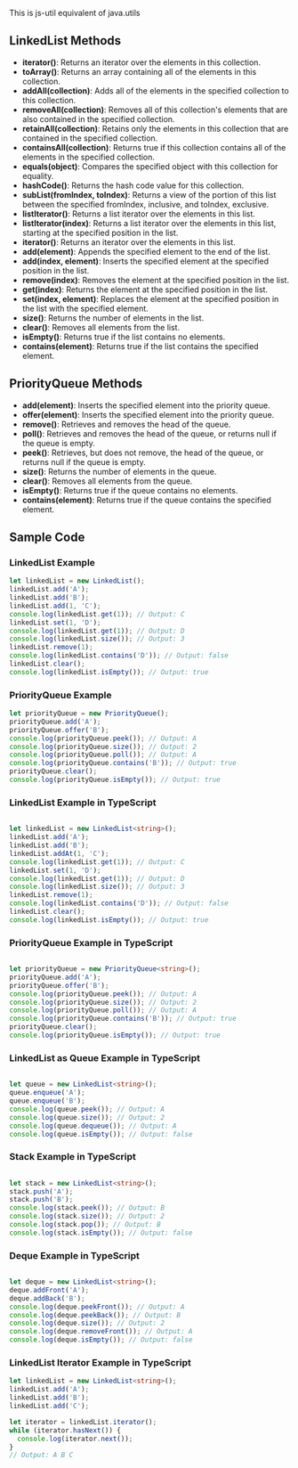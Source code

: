 This is js-util equivalent of java.utils

## LinkedList Methods
- **iterator()**: Returns an iterator over the elements in this collection.
- **toArray()**: Returns an array containing all of the elements in this collection.
- **addAll(collection)**: Adds all of the elements in the specified collection to this collection.
- **removeAll(collection)**: Removes all of this collection's elements that are also contained in the specified collection.
- **retainAll(collection)**: Retains only the elements in this collection that are contained in the specified collection.
- **containsAll(collection)**: Returns true if this collection contains all of the elements in the specified collection.
- **equals(object)**: Compares the specified object with this collection for equality.
- **hashCode()**: Returns the hash code value for this collection.
- **subList(fromIndex, toIndex)**: Returns a view of the portion of this list between the specified fromIndex, inclusive, and toIndex, exclusive.
- **listIterator()**: Returns a list iterator over the elements in this list.
- **listIterator(index)**: Returns a list iterator over the elements in this list, starting at the specified position in the list.
- **iterator()**: Returns an iterator over the elements in this list.
- **add(element)**: Appends the specified element to the end of the list.
- **add(index, element)**: Inserts the specified element at the specified position in the list.
- **remove(index)**: Removes the element at the specified position in the list.
- **get(index)**: Returns the element at the specified position in the list.
- **set(index, element)**: Replaces the element at the specified position in the list with the specified element.
- **size()**: Returns the number of elements in the list.
- **clear()**: Removes all elements from the list.
- **isEmpty()**: Returns true if the list contains no elements.
- **contains(element)**: Returns true if the list contains the specified element.

## PriorityQueue Methods

- **add(element)**: Inserts the specified element into the priority queue.
- **offer(element)**: Inserts the specified element into the priority queue.
- **remove()**: Retrieves and removes the head of the queue.
- **poll()**: Retrieves and removes the head of the queue, or returns null if the queue is empty.
- **peek()**: Retrieves, but does not remove, the head of the queue, or returns null if the queue is empty.
- **size()**: Returns the number of elements in the queue.
- **clear()**: Removes all elements from the queue.
- **isEmpty()**: Returns true if the queue contains no elements.
- **contains(element)**: Returns true if the queue contains the specified element.
## Sample Code

### LinkedList Example

```javascript
let linkedList = new LinkedList();
linkedList.add('A');
linkedList.add('B');
linkedList.add(1, 'C');
console.log(linkedList.get(1)); // Output: C
linkedList.set(1, 'D');
console.log(linkedList.get(1)); // Output: D
console.log(linkedList.size()); // Output: 3
linkedList.remove(1);
console.log(linkedList.contains('D')); // Output: false
linkedList.clear();
console.log(linkedList.isEmpty()); // Output: true
```

### PriorityQueue Example

```javascript
let priorityQueue = new PriorityQueue();
priorityQueue.add('A');
priorityQueue.offer('B');
console.log(priorityQueue.peek()); // Output: A
console.log(priorityQueue.size()); // Output: 2
console.log(priorityQueue.poll()); // Output: A
console.log(priorityQueue.contains('B')); // Output: true
priorityQueue.clear();
console.log(priorityQueue.isEmpty()); // Output: true
```
### LinkedList Example in TypeScript

```typescript

let linkedList = new LinkedList<string>();
linkedList.add('A');
linkedList.add('B');
linkedList.addAt(1, 'C');
console.log(linkedList.get(1)); // Output: C
linkedList.set(1, 'D');
console.log(linkedList.get(1)); // Output: D
console.log(linkedList.size()); // Output: 3
linkedList.remove(1);
console.log(linkedList.contains('D')); // Output: false
linkedList.clear();
console.log(linkedList.isEmpty()); // Output: true
```

### PriorityQueue Example in TypeScript

```typescript

let priorityQueue = new PriorityQueue<string>();
priorityQueue.add('A');
priorityQueue.offer('B');
console.log(priorityQueue.peek()); // Output: A
console.log(priorityQueue.size()); // Output: 2
console.log(priorityQueue.poll()); // Output: A
console.log(priorityQueue.contains('B')); // Output: true
priorityQueue.clear();
console.log(priorityQueue.isEmpty()); // Output: true
```
### LinkedList as Queue Example in TypeScript

```typescript

let queue = new LinkedList<string>();
queue.enqueue('A');
queue.enqueue('B');
console.log(queue.peek()); // Output: A
console.log(queue.size()); // Output: 2
console.log(queue.dequeue()); // Output: A
console.log(queue.isEmpty()); // Output: false
```

### Stack Example in TypeScript

```typescript

let stack = new LinkedList<string>();
stack.push('A');
stack.push('B');
console.log(stack.peek()); // Output: B
console.log(stack.size()); // Output: 2
console.log(stack.pop()); // Output: B
console.log(stack.isEmpty()); // Output: false
```

### Deque Example in TypeScript

```typescript

let deque = new LinkedList<string>();
deque.addFront('A');
deque.addBack('B');
console.log(deque.peekFront()); // Output: A
console.log(deque.peekBack()); // Output: B
console.log(deque.size()); // Output: 2
console.log(deque.removeFront()); // Output: A
console.log(deque.isEmpty()); // Output: false
```

### LinkedList Iterator Example in TypeScript

```typescript
let linkedList = new LinkedList<string>();
linkedList.add('A');
linkedList.add('B');
linkedList.add('C');

let iterator = linkedList.iterator();
while (iterator.hasNext()) {
  console.log(iterator.next());
}
// Output: A B C
```